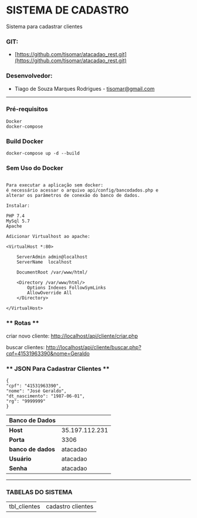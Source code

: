 # SISTEMA DE CADASTRO

Sistema para cadastrar clientes

### **GIT:**
- [https://github.com/tisomar/atacadao_rest.git](https://github.com/tisomar/atacadao_rest.git)

### **Desenvolvedor:**
- Tiago de Souza Marques Rodrigues - [tisomar@gmail.com](mailto:tisomar@gmail.com)

---

### **Pré-requisitos**
```
Docker
docker-compose
```
### **Build Docker**

```
docker-compose up -d --build
```

### **Sem Uso do Docker**

```

Para executar a aplicação sem docker: 
é necessário acessar o arquivo api/config/bancodados.php e 
alterar os parâmetros de conexão do banco de dados.

Instalar:

PHP 7.4
MySql 5.7
Apache

Adicionar Virtualhost ao apache:

<VirtualHost *:80>

    ServerAdmin admin@localhost
    ServerName  localhost

    DocumentRoot /var/www/html/

    <Directory /var/www/html/>
        Options Indexes FollowSymLinks
        AllowOverride All
    </Directory>

</VirtualHost>

```


### ** Rotas ** ###

criar novo cliente: [http://localhost/api/cliente/criar.php](http://localhost/api/cliente/criar.php)

buscar clientes: [http://localhost/api/cliente/buscar.php?cpf=41531963390&nome=Geraldo](http://localhost/api/cliente/buscar.php?cpf=41531963390&nome=Geraldo)


### ** JSON Para Cadastrar Clientes ** ###
```
{
"cpf": "41531963390",
"nome": "José Geraldo",
"dt_nascimento": "1987-06-01",
"rg": "9999999"
}
```

| Banco de Dados|                         |
|---------------|---------------          | 
| **Host**             | 35.197.112.231   |
| **Porta**            | 3306             |
| **banco de dados**   | atacadao         |
| **Usuário**          | atacadao         |
| **Senha**            | atacadao         |


----

### **TABELAS DO SISTEMA**

|                   |                    |
|-------------------|--------------------|
| tbl_clientes 		| cadastro clientes  | 

